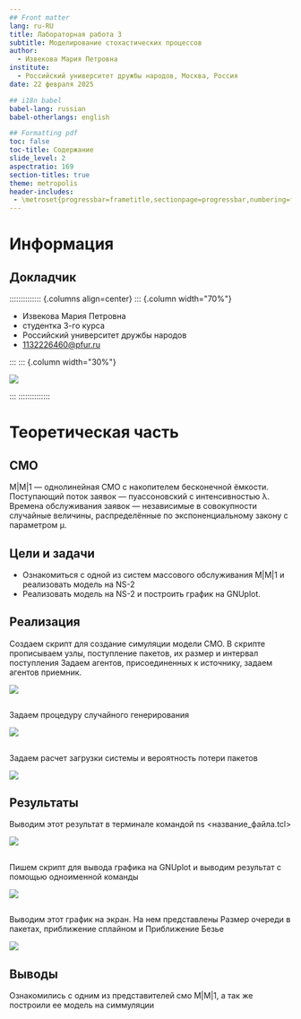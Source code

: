 ```yaml
---
## Front matter
lang: ru-RU
title: Лабораторная работа 3
subtitle: Моделирование стохастических процессов
author:
  - Извекова Мария Петровна
institute:
  - Российский университет дружбы народов, Москва, Россия
date: 22 февраля 2025

## i18n babel
babel-lang: russian
babel-otherlangs: english

## Formatting pdf
toc: false
toc-title: Содержание
slide_level: 2
aspectratio: 169
section-titles: true
theme: metropolis
header-includes:
 - \metroset{progressbar=frametitle,sectionpage=progressbar,numbering=fraction}
---
```


# Информация

## Докладчик

:::::::::::::: {.columns align=center}
::: {.column width="70%"}

  * Извекова Мария Петровна
  * студентка 3-го курса
  * Российский университет дружбы народов
  * [1132226460@pfur.ru](mailto:1132226460@pfur.ru)

:::
::: {.column width="30%"}

![](./image/photo_my.jpg)

:::
::::::::::::::

# Теоретическая часть

## СМО

M|M|1 — однолинейная СМО с накопителем бесконечной ёмкости. Поступающий поток заявок — пуассоновский с интенсивностью λ. Времена обслуживания
заявок — независимые в совокупности случайные величины, распределённые по
экспоненциальному закону с параметром µ.


## Цели и задачи

- Ознакомиться с одной из систем массового обслуживания M|M|1 и реализовать модель на NS-2
- Реализовать модель на NS-2 и построить график на GNUplot.


## Реализация

Создаем скрипт для создание симуляции модели СМО. В скрипте прописываем узлы, поступление пакетов, их размер и интервал поступления
Задаем агентов, присоединенных к источнику, задаем агентов приемник.

![](./image/photo1.jpg)

##

Задаем процедуру случайного генерирования 

![](./image/photo2.jpg)

## 

Задаем расчет загрузки системы и вероятность потери пакетов

![](./image/photo3.jpg)


## Результаты 

Выводим этот результат в терминале командой ns <название_файла.tcl>

![](./image/photo4.jpg)


##

Пишем скрипт для вывода графика на GNUplot и выводим результат c помощью одноименной команды

![](./image/photo5.jpg)


##  

Выводим этот график на экран. На нем представлены Размер очереди в пакетах, приближение сплайном и Приближение Безье 

![](./image/photo6.jpg)

## Выводы

Ознакомились с одним из представителей смо M|M|1, а так же построили ее модель на симмуляции
